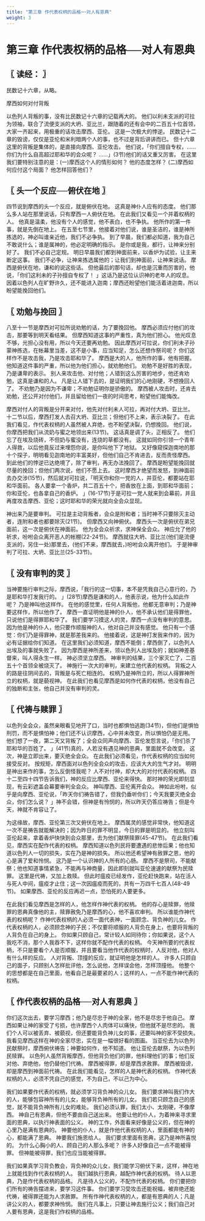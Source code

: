```yaml
---
title: "第三章 作代表权柄的品格──对人有恩典"
weight: 3
---
```


# 第三章 作代表权柄的品格──对人有恩典


## 〖 读经： 〗

民数记十六章，从略。

摩西如何对付背叛

以色列人背叛的事，没有比民数记十六章的记载再大的。
他们以利未支派的可拉为领袖，联合了流便支派的大坍、亚比兰，跟随着的还有会中的二百五十位首领，大家一齐起来，用极重的话攻击摩西、亚伦。
这是一次极大的悖逆。
民数记十二章的毁谤，仅仅是亚伦和米利暗两个人的事，也不过是背后讲讲而已。
但十六章这里的背叛是集体的，是直接向摩西、亚伦攻击。
他们说，「你们擅自专权，……你们为什么自高超过耶和华的会众呢？
……」(3节)他们的话又重又厉害。
在这里我们要特别注意的是：(一)摩西这个人的情形如何？
他的态度怎样？
(二)摩西如何应付这个局面？
他怎样回答他们？

## 〖 头一个反应──俯伏在地 〗

四节说到摩西的头一个反应，就是俯伏在地。
这真是神仆人应有的态度。
他们那么多人站在那里说话，只有摩西一人俯伏在地。
在此我们又看见一个并着权柄的人。
他真是温柔，他没有个人的感觉，他不表白，也不争执。
他所作的第一件事，就是先倒在地上。
在五至七节里，他接着对他们说，谁是圣洁的，谁是神所拣选的，神必叫谁亲近他，我们不必争执。
到了早晨，我们都必知道，我为自己不敢说什么；谁是属神的，他必定明确的指示。
是你或是我，都行，让神来分别好了。
我们不必自己定规。
明日早晨我们都到神面前来，以香炉为试验，让主来断定这事。
我们不必争，让神来拣选属他的；让我们到神面前，让神来说话。
摩西是俯伏在地，谦和的说这些话。
但他最后的那句话，却也是沉重而厉害的，他说，「你们这利未的子孙擅自专权了！
」这话乃是这位认识神的老年人的叹息。
因着以色列人在旷野许久，还不能进入迦南；摩西还盼望他们能活着进迦南，所以盼望能挽回他们。

## 〖 劝勉与挽回 〗

八至十一节是摩西对可拉所说劝勉的话，为了要挽回他。
摩西必须应付他们的攻击，那要等到明天看结果。
但摩西知道这事的严重性，真为他们担心。
他光叹息不够，光担心没有用，所以今天还要再劝勉。
因此摩西对可拉说，你们利未子孙蒙神拣选，在帐幕里当差，这不是小事，应当知足，怎么还想作祭司呢？
你们这样作不是攻击我，乃是攻击耶和华了。
摩西是大的人，他所作的事，他有把握。
他知道这件事的严重，所以他为他们担心，就劝勉他们。
劝勉不是好胜的表现，乃是谦卑的表示。
别人来攻击他、对付他；人错到这么厉害的地步，他还肯劝勉，这真是谦和的人。
凡是让人错下去的，是证明我们的心地刚硬，不想挽回人了。
不劝勉乃是因为不谦卑；不劝勉证明你是骄傲的。
摩西被人攻击时，还肯去劝勉，还公开对付他们，并且留给他们一夜的时间思考，盼望他们能悔改。

摩西对付人的背叛是分开来对付，他先对付利未人可拉，再对付大坍、亚比兰。
十二节以后，摩西打发人去召大坍、亚比兰；但他们不上来，表示决裂了。
在此我们看见，作代表权柄的人虽然被人弃绝，也不盼望决裂，仍想挽回。
他们说，你摩西把我们从流奶与蜜之地领出来(13节)。
这话真是调了头，正相反了。
他们忘了在埃及烧砖，不但奶与蜜没有，连烧的草都没有。
这就如同你引领一个青年人得救，以后他竟反过来埋怨你说，是你叫他下了地狱。
又好像窥探迦南地的那十个探子，明明看见迦南地的丰富美好，但他们自己不肯进去，反而责怪摩西。
到此他们的悖逆已达绝境了，除了审判，再无办法挽回了。
摩西是盼望能挽回就尽量的挽回；但他们两次说，他们不愿上去。
这时摩西才绝望而发怒，到神面前去办交涉(15节)，然后就对可拉说，「明天你和你一党的人，并亚伦，都要站在耶和华面前。
各人要拿一个香炉，共二百五十个，把香放在上面，到耶和华面前；你和亚伦，也各拿自己的香炉。
」(16-17节)于是可拉一党人就来到会幕前，并且再度攻击摩西、亚伦；这时耶和华的荣光就向全会众显现。

神出来乃是要审判。
可拉是主动背叛者，会众是附和者；当时神不只要除灭主动者，连附和者也都要除灭(21节)。
但摩西又向神俯伏。
摩西头一次是俯伏在弟兄面前，这一次是俯伏在神面前。
他为全会众祈求，求神保全会众。
神应允了他的祈求，吩咐会众离开恶人的帐棚(22-24节)。
摩西就往大坍、亚比兰(他们是流便支派的，另住一处)那里去，(他们不来，摩西就去，)吩咐会众离开他们。
于是神审判了可拉、大坍、亚比兰(25-33节)。

## 〖 没有审判的灵 〗

当神要施行审判之际，摩西说，「我行的这一切事，本不是凭我自己心意行的，乃是耶和华打发我行的。
」(28节)摩西是谦和的人，他表示说，他为什么如此作呢？
乃是神叫他这样作。
在他的感觉里，任何人背叛他，他都无意审判；乃是神要这样作，所以他作了。
摩西一直证明他是神的仆人，他不承认他们是得罪他，只说他们是得罪耶和华了。
我们要学习摸这人的灵，摩西一点没有审判的意思。
因为他是神的仆人，他只要作顺服神的人，他对自己并没有感觉。
他只有一个感觉：你们乃是得罪神，就是那差我来的。
他接着说，这是神打发我来作的，因为必有证据给你们知道。
在这里我们必须知道，摩西不能倒；摩西倒了，以色列人出埃及的事就失败了。
因为摩西是神所差来，领以色列人出埃及的；就如神差基督来，叫人得永生一样。
神必须坚立摩西。
神审判的结果，三个家灭亡了，二百五十个首领全被烧灭了。
神施行一次大的审判，来建立他代表的权柄。
背叛之人的路是往阴间去的，背叛是与死亡相连的。
权柄乃是神所立的，所以人得罪神所立的权柄，就是藐视神。
在此我们也看见摩西是如何作代表的权柄，他没有自己的独断和主张，他自己并没有审判的灵。

## 〖 代祷与赎罪 〗

以色列全会众，虽然亲眼看见地开了口，当时也都惧怕逃跑(34节)，但他们是惧怕刑罚，而不是惧怕神；他们还不认识摩西，心中并未改变，所以惧怕仍是无用。
他们想了一夜，第二天又背叛了；全会众同声向摩西、亚伦发怨言说，「你们杀了耶和华的百姓了。
」(41节)真的，人若没有遇见神的恩典，里面就不会改变。
这次，神是立即出来，要灭绝全会众。
在此我们必须看见，作代表权柄的应当如何接受反对。
按规矩，摩西面对以色列全会众的攻击，应该大大的生气才对。
明明是神出来作的事，怎么反倒怪我呢？
人不对付神，却大大的对付代表的权柄。
四十二至四十四节告诉我们，神的反应比摩西、亚伦来得快。
那时神的荣光即刻显现，有云彩遮盖会幕要审判全会众。
神叫摩西、亚伦离开会众。
神如此吩咐，似乎是向摩西、亚伦说，「昨天你们祷告错了，但我仍垂听你们；今天我要灭绝全会众，你们怎么说？
」神不会错，但神是有怜悯的，所以昨天仍答应祷告；但是今天，神就不肯容让了。

为这缘故，摩西、亚伦第三次又俯伏在地上。
摩西属灵的感觉非常快，他知道这一次不是祷告就能解决的；因为昨日的罪不明显，今日的罪是明显的。
他立刻叫亚伦起来，拿着香炉快快到会众那里，去为他们献祭赎罪(45-47节)。
在此我们看见，摩西实在配作代表的权柄。
摩西知道以色列民将要遭遇的悲惨后果；他也知道以色列人一切的损失，实在乃是神的损失。
所以他还希望神有赦罪之恩，他的心是满了爱和怜悯。
这乃是一个认识神的人所有的心肠。
摩西不是祭司，不能献祭；他也知道事情紧急，不能再与神商量，因此即刻就叫亚伦速速的献祭为民赎罪。
这里是代祷，又加上救赎。
但此时瘟疫已经发作，亚伦赶快跑来，站在活人与死人中间，瘟疫才止住；这一次因瘟疫而死的，共有一万四千七百人(48-49节)。
如果摩西、亚伦的反应再迟一点，恐怕死的人要更多。

在此我们看见摩西是怎样的人，他怎样作神代表的权柄。
他的存心是赎罪，他赎罪的恩典真像他的主，赎罪赦免乃是摩西的心，他不喜欢审判。
所以谁能作神代表的权柄呢？
作神代表权柄的人必须一面代表神，一面顾念、背负神的儿女。
作代表权柄的人，必须顾念神的子民；不仅要将顺服的人背负在身上，也要将背叛的人背负在自己的身上。
你如果只顾自己，常计较人如同待你；你如果说，这个人我吃不消，那个人我吞不下，这样你就不配作代表的权柄。
今天神所要的代表权柄，不只是要看个人是否顺服，并且要看当他作代表的权柄时，人反对他，他对人有什么样的反应。
人对背叛、顶撞的反应，就证明他是怎样的人。
许多人只顾自己的面子，只顾别人怎样批评他，怎么说他，怎样误会他，怎样顶撞他。
他整个的思想都是在自己里面，他看自己是最要紧的人；这样的人，一点不能作神代表的权柄。

## 〖 作代表权柄的品格──对人有恩典 〗

你们这次出去，要学习摩西；他乃是尽忠于神的全家，他不是尽忠于他自己。
摩西如果让神的家受了亏损，也许摩西个人肉体可以痛快，但他就不是尽忠的。
我们个人可以被丢弃、被藐视，但还要能背负神儿女的事，还要叫神的家不受损失。
我看见摩西这样在神的全家尽忠，实在是一幅很好看的图画。
当亚伦去为以色列民献祭时，摩西俯伏祷告；神要如何作，他不知道。
他让亚伦去献祭，为以色列民赎罪。
以色列人虽然背叛摩西，但他背负他们的罪，他料理他们的事；他们反对他、弃绝他，他仍替他们代祷。
摩西被得罪，却是摩西求赦罪。
摩西被毁谤，却是摩西到神面前代祷。
在此我们能看见，怎样的人是神代表的权柄。
作神代表权柄的人，必须不凭自己的感觉，不为自己，不以己为中心。

我们如果要作代表的权柄，就必须学习背负神的众儿女。
我们要求神叫我们作大的人，能够包容神所有的儿女，能够背负神所有的儿女。
我们若只顾念自己的感觉，就不能背负神所有儿女的难处。
我们必须认罪，我们太小、太刚硬，不像摩西。
神自己有恩典，但他不要由自己送出来。
他要让他的仆人，为着神来寻求里面的恩典，以执行神表面的公义。
神的工作，外面看来好像是公义的，但在神的心里乃是满有恩典的。
神要他的仆人，就是作他代表权柄的人，里面都能有神的心，都能满了恩典。
神要我们施恩给人。
我们要求里面有恩典，这乃是神所喜悦的。
为什么心胸小的人、顾自己的人那么多呢？
许多人好像自己一点不能被得罪。
但神能被得罪，我们也应当能被得罪。

我们如果真学习背负教会，背负神的众儿女，我们能学习俯伏下来，这样，神在地上就能找到作代表权柄的人。
我们越执行恩典，越配作神代表的权柄。
待人以恩典，乃是作代表权柄的品格。
凡是待人公义的，不配作代表的权柄。
你们要把你们所有的祷告摆进来，要学习这件事。
你们要学习受攻击还能祝福，被弃绝还能代祷，被得罪还能为人求赦罪。
所有作神代表权柄的人，都是有恩典的人；凡是讲公义的人，都要求神怜悯。
我们在凡事上，只要让神去施行公义；我们自己对人要有恩典，这是我们作权柄的品格。
